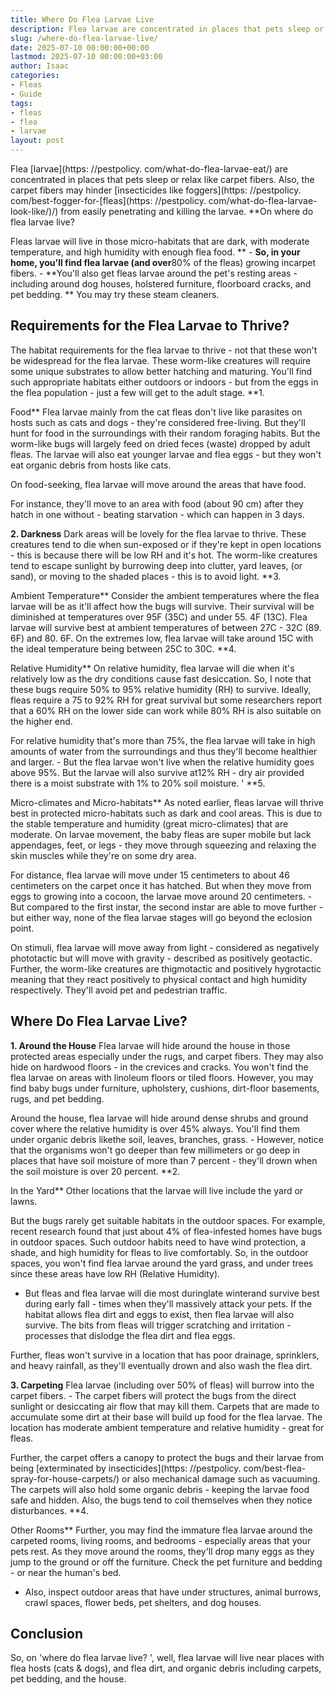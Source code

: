 ```yaml
---
title: Where Do Flea Larvae Live
description: Flea larvae are concentrated in places that pets sleep or relax like carpet fibers. Also, the carpet fibers may hinder insecticides like foggers from easily...
slug: /where-do-flea-larvae-live/
date: 2025-07-10 00:00:00+00:00
lastmod: 2025-07-10 00:00:00+03:00
author: Isaac
categories:
- Fleas
- Guide
tags:
- fleas
- flea
- larvae
layout: post
---
```


Flea [larvae](https: //pestpolicy. com/what-do-flea-larvae-eat/) are concentrated in places that pets sleep or relax like carpet fibers. Also, the carpet fibers may hinder [insecticides like foggers](https: //pestpolicy. com/best-fogger-for-[fleas](https: //pestpolicy. com/what-do-flea-larvae-look-like/)/) from easily penetrating and killing the larvae. **On where do flea larvae live?

Fleas larvae will live in those micro-habitats that are dark, with moderate temperature, and high humidity with enough flea food. ** - **So, in your home, you'll find flea larvae (and over**80% of the fleas) growing incarpet fibers. - **You'll also get fleas larvae around the pet's resting areas - including around dog houses, holstered furniture, floorboard cracks, and pet bedding. ** You may try these steam cleaners.

##  Requirements for the Flea Larvae to Thrive?

The habitat requirements for the flea larvae to thrive - not that these won't be widespread for the flea larvae. These worm-like creatures will require some unique substrates to allow better hatching and maturing. You'll find such appropriate habitats either outdoors or indoors - but from the eggs in the flea population - just a few will get to the adult stage. **1.

Food** Flea larvae mainly from the cat fleas don't live like parasites on hosts such as cats and dogs - they're considered free-living. But they'll hunt for food in the surroundings with their random foraging habits. But the worm-like bugs will largely feed on dried feces (waste) dropped by adult fleas. The larvae will also eat younger larvae and flea eggs - but they won't eat organic debris from hosts like cats.

On food-seeking, flea larvae will move around the areas that have food.

For instance, they'll move to an area with food (about 90 cm) after they hatch in one without - beating starvation - which can happen in 3 days.

**2. Darkness** Dark areas will be lovely for the flea larvae to thrive. These creatures tend to die when sun-exposed or if they're kept in open locations - this is because there will be low RH and it's hot. The worm-like creatures tend to escape sunlight by burrowing deep into clutter, yard leaves, (or sand), or moving to the shaded places - this is to avoid light. **3.

Ambient Temperature** Consider the ambient temperatures where the flea larvae will be as it'll affect how the bugs will survive. Their survival will be diminished at temperatures over 95F (35C) and under 55. 4F (13C). Flea larvae will survive best at ambient temperatures of between 27C - 32C (89. 6F) and 80. 6F. On the extremes low, flea larvae will take around 15C with the ideal temperature being between 25C to 30C. **4.

Relative Humidity** On relative humidity, flea larvae will die when it's relatively low as the dry conditions cause fast desiccation. So, I note that these bugs require 50% to 95% relative humidity (RH) to survive. Ideally, fleas require a 75 to 92% RH for great survival but some researchers report that a 60% RH on the lower side can work while 80% RH is also suitable on the higher end.

For relative humidity that's more than 75%, the flea larvae will take in high amounts of water from the surroundings and thus they'll become healthier and larger. - But the flea larvae won't live when the relative humidity goes above 95%. But the larvae will also survive at12% RH - dry air provided there is a moist substrate with 1% to 20% soil moisture. ' **5.

Micro-climates and Micro-habitats** As noted earlier, fleas larvae will thrive best in protected micro-habitats such as dark and cool areas. This is due to the stable temperature and humidity (great micro-climates) that are moderate. On larvae movement, the baby fleas are super mobile but lack appendages, feet, or legs - they move through squeezing and relaxing the skin muscles while they're on some dry area.

For distance, flea larvae will move under 15 centimeters to about 46 centimeters on the carpet once it has hatched. But when they move from eggs to growing into a cocoon, the larvae move around 20 centimeters. - But compared to the first instar, the second instar are able to move further - but either way, none of the flea larvae stages will go beyond the eclosion point.

On stimuli, flea larvae will move away from light - considered as negatively phototactic but will move with gravity - described as positively geotactic. Further, the worm-like creatures are thigmotactic and positively hygrotactic meaning that they react positively to physical contact and high humidity respectively. They'll avoid pet and pedestrian traffic.

##  Where Do Flea Larvae Live?

**1. Around the House** Flea larvae will hide around the house in those protected areas especially under the rugs, and carpet fibers. They may also hide on hardwood floors - in the crevices and cracks. You won't find the flea larvae on areas with linoleum floors or tiled floors. However, you may find baby bugs under furniture, upholstery, cushions, dirt-floor basements, rugs, and pet bedding.

Around the house, flea larvae will hide around dense shrubs and ground cover where the relative humidity is over 45% always. You'll find them under organic debris likethe soil, leaves, branches, grass. - However, notice that the organisms won't go deeper than few millimeters or go deep in places that have soil moisture of more than 7 percent - they'll drown when the soil moisture is over 20 percent. **2.

In the Yard** Other locations that the larvae will live include the yard or lawns.

But the bugs rarely get suitable habitats in the outdoor spaces. For example, recent research found that just about 4% of flea-infested homes have bugs in outdoor spaces. Such outdoor habits need to have wind protection, a shade, and high humidity for fleas to live comfortably. So, in the outdoor spaces, you won't find flea larvae around the yard grass, and under trees since these areas have low RH (Relative Humidity).

- But fleas and flea larvae will die most duringlate winterand survive best during early fall - times when they'll massively attack your pets. If the habitat allows flea dirt and eggs to exist, then flea larvae will also survive. The bits from fleas will trigger scratching and irritation - processes that dislodge the flea dirt and flea eggs.

Further, fleas won't survive in a location that has poor drainage, sprinklers, and heavy rainfall, as they'll eventually drown and also wash the flea dirt.

**3. Carpeting** Flea larvae (including over 50% of fleas) will burrow into the carpet fibers. - The carpet fibers will protect the bugs from the direct sunlight or desiccating air flow that may kill them. Carpets that are made to accumulate some dirt at their base will build up food for the flea larvae. The location has moderate ambient temperature and relative humidity - great for fleas.

Further, the carpet offers a canopy to protect the bugs and their larvae from being [exterminated by insecticides](https: //pestpolicy. com/best-flea-spray-for-house-carpets/) or also mechanical damage such as vacuuming. The carpets will also hold some organic debris - keeping the larvae food safe and hidden. Also, the bugs tend to coil themselves when they notice disturbances. **4.

Other Rooms** Further, you may find the immature flea larvae around the carpeted rooms, living rooms, and bedrooms - especially areas that your pets rest. As they move around the rooms, they'll drop many eggs as they jump to the ground or off the furniture. Check the pet furniture and bedding - or near the human's bed.

- Also, inspect outdoor areas that have under structures, animal burrows, crawl spaces, flower beds, pet shelters, and dog houses.

##  Conclusion

So, on 'where do flea larvae live? ', well, flea larvae will live near places with flea hosts (cats & dogs), and flea dirt, and organic debris including carpets, pet bedding, and the house.
